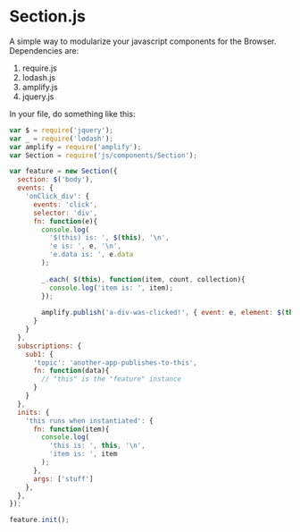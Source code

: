 # Section.js

A simple way to modularize your javascript components for the Browser. Dependencies are:
<ol>
  <li>require.js</li>
  <li>lodash.js</li>
  <li>amplify.js</li>
  <li>jquery.js</li>
</ol>

In your file, do something like this:

```js
var $ = require('jquery');
var _ = require('lodash');
var amplify = require('amplify');
var Section = require('js/components/Section');

var feature = new Section({
  section: $('body'),
  events: {
    'onClick_div': {
      events: 'click',
      selector: 'div',
      fn: function(e){
        console.log(
          '$(this) is: ', $(this), '\n',
          'e is: ', e, '\n',
          'e.data is: ', e.data
        );
        
        _.each( $(this), function(item, count, collection){
          console.log('item is: ', item);
        });
        
        amplify.publish('a-div-was-clicked!', { event: e, element: $(this), instance: e.data.instance });
      }
    }
  },
  subscriptions: {
    sub1: {
      'topic': 'another-app-publishes-to-this',
      fn: function(data){
        // "this" is the "feature" instance
      }
    }
  },
  inits: {
    'this runs when instantiated': {
      fn: function(item){
        console.log(
          'this is: ', this, '\n',
          'item is: ', item
        );
      },
      args: ['stuff']
    },
  },
});

feature.init();
```
